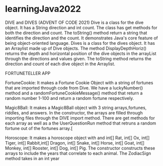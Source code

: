 # learningJava2022
DIVE and DIVES (ADVENT OF CODE 2021)
  Dive is a class for the dive object. It has a String direction and int count. The class has get methods for both the direction and count. The toString() method return a string that identifies the direction and the count. It demonstrates Java's core feature of being object-oriented language.
  Dives is a class for the dives object. It has an Arraylist made up of Dive objects. The method DisplayDepthHoriz() returns the depth and horizontal position of the dive objects in the arrayList through the directions and values given. The toString method returns the direction and count of each dive object in the Arraylist.



FORTUNETELLER APP

FortuneCookie: It makes a Fortune Cookie Object with a string of fortunes that are imported through code from Dive. We have a luckyNumber() method and a randomFortuneCookieMessage() method that return a random number 1-100 and return a random fortune respectively.

Magic8Ball: It makes a Magic8Ball object with 3 string arrays,fortunes, riddles, and answers. In the constructor, the arrays are filled through importing files through the DIVE import method. There are get methods for each array as well as a the UserQuestionRun  method that retruns a random fortune out of the fortunes array.[

Horoscope: It makes a horoscope object with and int[] Rat, int[] Ox, int[] Tiger, int[] Rabbit,int[] Dragon, int[] Snake, int[] Horse, int[] Goat, int[] Monkey, int[] Rooster, int[] Dog, int[] Pig. The constructor constructs these arrays to include the years that correlate to each animal. The ZodiacSign method takes in an int year




